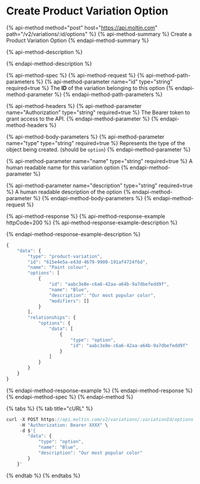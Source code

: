 # Create Product Variation Option

{% api-method method="post" host="https://api.moltin.com" path="/v2/variations/:id/options" %}
{% api-method-summary %}
Create a Product Variation Option
{% endapi-method-summary %}

{% api-method-description %}

{% endapi-method-description %}

{% api-method-spec %}
{% api-method-request %}
{% api-method-path-parameters %}
{% api-method-parameter name="id" type="string" required=true %}
The **ID** of the variation belonging to this option
{% endapi-method-parameter %}
{% endapi-method-path-parameters %}

{% api-method-headers %}
{% api-method-parameter name="Authorization" type="string" required=true %}
The Bearer token to grant access to the API.
{% endapi-method-parameter %}
{% endapi-method-headers %}

{% api-method-body-parameters %}
{% api-method-parameter name="type" type="string" required=true %}
Represents the type of the object being created. \(should be `option`\)
{% endapi-method-parameter %}

{% api-method-parameter name="name" type="string" required=true %}
A human readable name for this variation option
{% endapi-method-parameter %}

{% api-method-parameter name="description" type="string" required=true %}
A human readable description of the option
{% endapi-method-parameter %}
{% endapi-method-body-parameters %}
{% endapi-method-request %}

{% api-method-response %}
{% api-method-response-example httpCode=200 %}
{% api-method-response-example-description %}

{% endapi-method-response-example-description %}

```javascript
{
    "data": {
        "type": "product-variation",
        "id": "615e4e5a-e43d-4679-9900-191af4724f6d",
        "name": "Paint colour",
        "options": [
            {
                "id": "aabc3e8e-c6a6-42aa-a64b-9a7dbefedd9f",
                "name": "Blue",
                "description": "Our most popular color",
                "modifiers": []
            }
        ],
        "relationships": {
            "options": {
                "data": [
                    {
                        "type": "option",
                        "id": "aabc3e8e-c6a6-42aa-a64b-9a7dbefedd9f"
                    }
                ]
            }
        }
    }
}
```
{% endapi-method-response-example %}
{% endapi-method-response %}
{% endapi-method-spec %}
{% endapi-method %}

{% tabs %}
{% tab title="cURL" %}
```javascript
curl -X POST https://api.moltin.com/v2/variations/:variationId/options \
     -H "Authorization: Bearer XXXX" \
     -d $'{
        "data": {
            "type": "option",
            "name": "Blue",
            "description": "Our most popular color"
        }
    }'
```
{% endtab %}
{% endtabs %}

